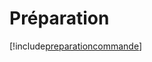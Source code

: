 # Préparation

[!include[preparationcommande](preparation.preparationcommande.autogen.md)]











































































































